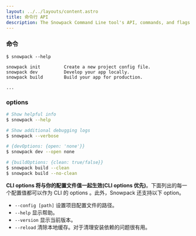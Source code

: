 ```yaml
---
layout: ../../layouts/content.astro
title: 命令行 API
description: The Snowpack Command Line tool's API, commands, and flags.
---
```


### 命令

    $ snowpack --help

    snowpack init         Create a new project config file.
    snowpack dev          Develop your app locally.
    snowpack build        Build your app for production.

    ...

### options

```bash
# Show helpful info
$ snowpack --help

# Show additional debugging logs
$ snowpack --verbose

# {devOptions: {open: 'none'}}
$ snowpack dev --open none

# {buildOptions: {clean: true/false}}
$ snowpack build --clean
$ snowpack build --no-clean
```

**CLI options 将与你的配置文件值一起生效(CLI options 优先)**。下面列出的每一个配置值都可以作为 CLI 的 options 。此外，Snowpack 还支持以下 option。

- `--config [path]` 设置项目配置文件的路径。
- `--help` 显示帮助。
- `--version` 显示当前版本。
- `--reload` 清除本地缓存。对于清理安装依赖的问题很有用。
